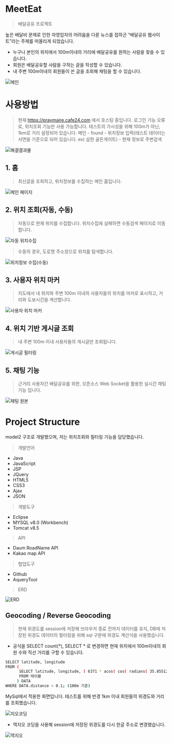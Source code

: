 # MeetEat
> 배달공유 프로젝트

높은 배달비 문제로 인한 자영업자의 어려움을 다룬 뉴스를 접하곤
 “배달공유 웹사이트”라는 주제를 떠올리게 되었습니다.
 
* 누구나 본인의 위치에서 100m이내의 거리에 배달공유를 원하는 사람을 찾을 수 있습니다. 
* 회원은 배달공유할 사람을 구하는 글을 작성할 수 있습니다.
* 내 주변 100m이내의 회원들이 쓴 글을 조회해 채팅을 할 수 있습니다.

![메인](https://user-images.githubusercontent.com/98367972/230483659-54817450-7e49-4b29-9156-dd23183d21eb.png)

# 사용방법
> 현재 https://praymaire.cafe24.com 에서 호스팅 중입니다. 
로그인 기능 오류로, 위치조회 기능만 사용 가능합니다. 
테스트의 가시성을 위해 100m가 아닌, 1km로 거리 설정되어 있습니다. 
메인 - found - 위치정보 입력(테스트 데이터는 서면을 기준으로 되어 있습니다. ex) 삼한 골든게이트) - 현재 정보로 주변검색

![해결결과물](https://user-images.githubusercontent.com/98367972/232584641-0f188694-0a7f-4719-b2ac-76b94f2b93d6.PNG)


## 1. 홈
> 최신글을 조회하고, 위치정보를 수집하는 메인 홈입니다.

![메인 페이지](https://user-images.githubusercontent.com/98367972/230483679-5cada741-22a5-4ce1-a4f3-c02f0f84fe26.png)

## 2. 위치 조회(자동, 수동)
> 자동으로 현재 위치를 수집합니다. 위치수집에 실패하면 수동검색 페이지로 이동합니다.

![자동 위치수집](https://user-images.githubusercontent.com/98367972/230476345-cbcbfab4-4670-4f4c-afcb-d94cb67024b0.png)

> 수동의 경우, 도로명 주소창으로 위치를 탐색합니다.

![위치정보 수집(수동)](https://user-images.githubusercontent.com/98367972/230476470-373a1952-d084-4d42-8cde-86d7c6613106.png)

## 3. 사용자 위치 마커
> 지도에서 내 위치와 주변 100m 이내의 사용자들의 위치를 마커로 표시하고, 거리와 도보시간을 계산합니다.

![사용자 위치 마커](https://user-images.githubusercontent.com/98367972/230476501-5ccbf81c-3096-41bb-a1a9-895704e3eed7.png)

## 4. 위치 기반 게시글 조회
> 내 주변 100m 이내 사용자들의 게시글만 조회됩니다.

![게시글 필터링](https://user-images.githubusercontent.com/98367972/230476491-64321e6e-2a65-4755-9a6e-d33591a73f08.png)

## 5. 채팅 기능
> 근거리 사용자간 배달공유를 위한, 오픈소스 Web Socket을 활용한 실시간 채팅기능 입니다.

![채팅 원본](https://user-images.githubusercontent.com/98367972/230476535-f238e579-ee2c-4c89-9d22-dc5f486fab7c.png)


# Project Structure

model2 구조로 개발했으며, 저는 위치조회와 필터링 기능을 담당했습니다.

> 개발언어 

* Java
* JavaScript
* JSP
* JQuery
* HTML5
* CSS3
* Ajax
* JSON

> 개발도구

* Eclipse
* MYSQL v8.0 (Workbench)
* Tomcat v8.5

> API

* Daum RoadName API
* Kakao map API

> 협업도구

* Github
* AqueryTool

> ERD

![ERD](https://user-images.githubusercontent.com/98367972/230483670-cac0db92-a709-4a94-92db-27f40b3e3f62.png)


## Geocoding / Reverse Geocoding
> 현재 위경도를 session에 저장해 브라우저 종료 전까지 데이터를 유지, DB에 저장된 위경도 데이터의 필터링을 위해 sql 구문에 위경도 계산식을 사용했습니다.

* 공식을 SELECT count(*), SELECT * 로 변경하면 현재 위치에서 100m이내의 회원 수와 직선 거리를 구할 수 있습니다.

```sh
SELECT latitude, longitude
FROM (
      SELECT latitude, longitude, ( 6371 * acos( cos( radians( 35.8551246 ) ) * cos( radians( latitude) ) * cos( radians( longitude ) - radians(128.5321680) ) + sin( radians(35.8551246) ) * sin( radians(latitude) ) ) ) AS distance
      FROM 테이블
     ) DATA
WHERE DATA.distance < 0.1; (100m 기준)
```

MySql에서 적용한 화면입니다. 테스트를 위해 반경 1km 이내 회원들의 위경도와 거리를 조회했습니다.

![지오코딩](https://user-images.githubusercontent.com/98367972/230740041-909a5809-4f53-47d5-909f-8dced0a6f1c8.png)



 * 역지오 코딩을 사용해 session에 저장된 위경도를 다시 한글 주소로 변경했습니다. 

![역지오](https://user-images.githubusercontent.com/98367972/230740045-7aaaa389-5b44-45c5-9784-0d39f7f11619.png)
